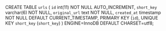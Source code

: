 CREATE TABLE `urls` (
`id` int(11) NOT NULL AUTO_INCREMENT,
`short_key` varchar(6) NOT NULL,
`original_url` text NOT NULL,
`created_at` timestamp NOT NULL DEFAULT CURRENT_TIMESTAMP,
PRIMARY KEY (`id`),
UNIQUE KEY `short_key` (`short_key`)
) ENGINE=InnoDB DEFAULT CHARSET=utf8;

